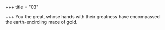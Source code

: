 +++
title = "03"

+++
You the great, whose hands with their greatness have encompassed the earth-encircling mace of gold.  